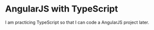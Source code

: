 # AngularJS with TypeScript
I am practicing TypeScript so that I can code a AngularJS project later.
